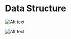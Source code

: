 # Data Structure

![Alt text](https://paulonteri.com/dsa/assets/images/Common_Data_Structure_Operations-9cfc3652a9e02d4b146845ad8f24f365.png)

![Alt text](https://paulonteri.com/dsa/assets/images/Big-O_Complexity_Chart-cacd607134929e943f5811b93368f166.png)
